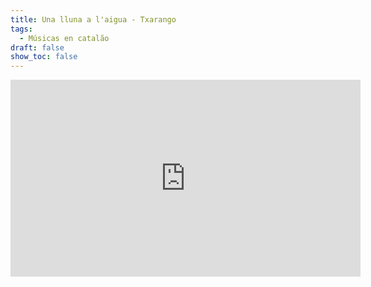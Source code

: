 ```yaml
---
title: Una lluna a l'aigua - Txarango
tags:
  - Músicas en catalão
draft: false
show_toc: false
---
```


<iframe width="560" height="315" src="https://www.youtube.com/embed/BeH2eH9iPw4?si=Z_FDirm_NdzHR5y9" title="YouTube video player" frameborder="0" allow="accelerometer; autoplay; clipboard-write; encrypted-media; gyroscope; picture-in-picture; web-share" referrerpolicy="strict-origin-when-cross-origin" allowfullscreen></iframe>
